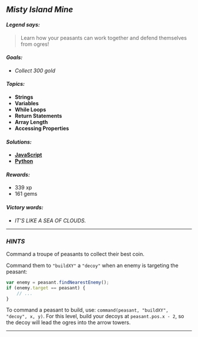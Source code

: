 ## _Misty Island Mine_

#### _Legend says:_
> Learn how your peasants can work together and defend themselves from ogres!

#### _Goals:_
+ _Collect 300 gold_

#### _Topics:_
+ **Strings**
+ **Variables**
+ **While Loops**
+ **Return Statements**
+ **Array Length**
+ **Accessing Properties**

#### _Solutions:_
+ **[JavaScript](mistyIslandMine.js)**
+ **[Python](misty_island_mine.py)**

#### _Rewards:_
+ 339 xp
+ 161 gems

#### _Victory words:_
+ _IT'S LIKE A SEA OF CLOUDS._

___

### _HINTS_

Command a troupe of peasants to collect their best coin.

Command them to `"buildXY"` a `"decoy"` when an enemy is targeting the peasant:

```javascript
var enemy = peasant.findNearestEnemy();
if (enemy.target == peasant) {
    // ...
}
```

To command a peasant to build, use: `command(peasant, "buildXY", "decoy", x, y)`.
For this level, build your decoys at `peasant.pos.x - 2`, so the decoy will lead the ogres into the arrow towers.

___

